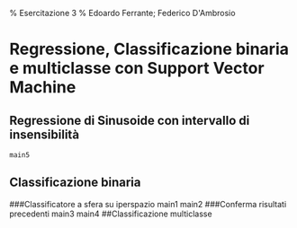 ﻿% Esercitazione 3
% Edoardo Ferrante; Federico D'Ambrosio

# Regressione, Classificazione binaria e multiclasse con Support Vector Machine

## Regressione di Sinusoide con intervallo di insensibilità
	main5
## Classificazione binaria 
###Classificatore a sfera su iperspazio
	main1
	main2
###Conferma risultati precedenti
	main3
	main4
##Classificazione multiclasse
